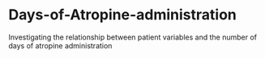 # Days-of-Atropine-administration
Investigating the relationship between patient variables and the number of days of atropine administration
